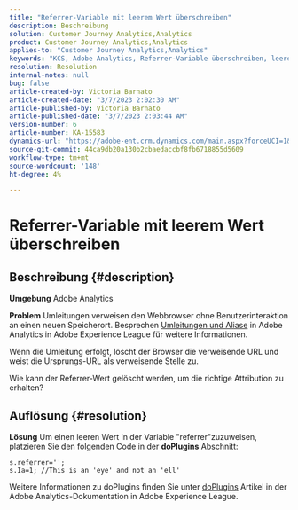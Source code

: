 ```yaml
---
title: "Referrer-Variable mit leerem Wert überschreiben"
description: Beschreibung
solution: Customer Journey Analytics,Analytics
product: Customer Journey Analytics,Analytics
applies-to: "Customer Journey Analytics,Analytics"
keywords: "KCS, Adobe Analytics, Referrer-Variable überschreiben, leerer Wert"
resolution: Resolution
internal-notes: null
bug: false
article-created-by: Victoria Barnato
article-created-date: "3/7/2023 2:02:30 AM"
article-published-by: Victoria Barnato
article-published-date: "3/7/2023 2:03:44 AM"
version-number: 6
article-number: KA-15583
dynamics-url: "https://adobe-ent.crm.dynamics.com/main.aspx?forceUCI=1&pagetype=entityrecord&etn=knowledgearticle&id=0060c81c-8cbc-ed11-83ff-6045bd006b3d"
source-git-commit: 44ca9db20a130b2cbaedaccbf8fb6718855d5609
workflow-type: tm+mt
source-wordcount: '148'
ht-degree: 4%

---
```


# Referrer-Variable mit leerem Wert überschreiben

## Beschreibung {#description}


<b>Umgebung</b>
Adobe Analytics

<b>Problem</b>
Umleitungen verweisen den Webbrowser ohne Benutzerinteraktion an einen neuen Speicherort. Besprechen [Umleitungen und Aliase](https://experienceleague.adobe.com/docs/analytics/technotes/redirects.html) in Adobe Analytics in Adobe Experience League für weitere Informationen.

Wenn die Umleitung erfolgt, löscht der Browser die verweisende URL und weist die Ursprungs-URL als verweisende Stelle zu.

Wie kann der Referrer-Wert gelöscht werden, um die richtige Attribution zu erhalten?


## Auflösung {#resolution}


<b>Lösung</b>
Um einen leeren Wert in der Variable &quot;referrer&quot;zuzuweisen, platzieren Sie den folgenden Code in der <b>doPlugins</b> Abschnitt:


```
s.referrer='';
s.Ia=1; //This is an 'eye' and not an 'ell'
```


Weitere Informationen zu doPlugins finden Sie unter [doPlugins](https://experienceleague.adobe.com/docs/analytics/implementation/vars/functions/doplugins.html "Klicken Sie auf den folgenden Link: https://docs.adobe.com/content/help/en/analytics/implementation/vars/functions/doplugins.html") Artikel in der Adobe Analytics-Dokumentation in Adobe Experience League.


